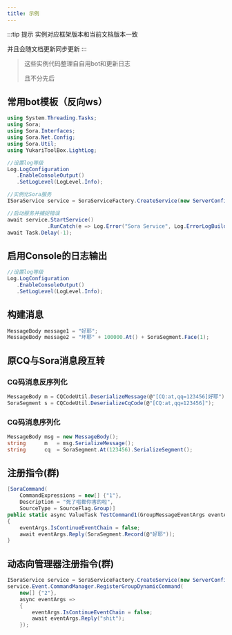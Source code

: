 ```yaml
---
title: 示例
---
```


:::tip 提示
实例对应框架版本和当前文档版本一致

并且会随文档更新同步更新
:::

> 这些实例代码整理自自用bot和更新日志
>
> 且不分先后

## 常用bot模板（反向ws）

```csharp
using System.Threading.Tasks;
using Sora;
using Sora.Interfaces;
using Sora.Net.Config;
using Sora.Util;
using YukariToolBox.LightLog;

//设置log等级
Log.LogConfiguration
   .EnableConsoleOutput()
   .SetLogLevel(LogLevel.Info);

//实例化Sora服务
ISoraService service = SoraServiceFactory.CreateService(new ServerConfig());

//启动服务并捕捉错误
await service.StartService()
             .RunCatch(e => Log.Error("Sora Service", Log.ErrorLogBuilder(e)));
await Task.Delay(-1);
```

## 启用Console的日志输出

```csharp
//设置log等级
Log.LogConfiguration
   .EnableConsoleOutput()
   .SetLogLevel(LogLevel.Info);
```

## 构建消息

```csharp
MessageBody message1 = "好耶";
MessageBody message2 = "坏耶" + 100000.At() + SoraSegment.Face(1);
```

## 原CQ与Sora消息段互转

### CQ码消息反序列化

```csharp
MessageBody m = CQCodeUtil.DeserializeMessage(@"[CQ:at,qq=123456]好耶");
SoraSegment s = CQCodeUtil.DeserializeCqCode(@"[CQ:at,qq=123456]");
```

### CQ码消息序列化

```csharp
MessageBody msg = new MessageBody();
string      m   = msg.SerializeMessage();
string      cq  = SoraSegment.At(123456).SerializeSegment();
```

## 注册指令(群)

```csharp
[SoraCommand(
    CommandExpressions = new[] {"1"},
    Description = "死了啦都你害的啦",
    SourceType = SourceFlag.Group)]
public static async ValueTask TestCommand1(GroupMessageEventArgs eventArgs)
{
    eventArgs.IsContinueEventChain = false;
    await eventArgs.Reply(SoraSegment.Record(@"好耶"));
}
```

## 动态向管理器注册指令(群)

```csharp
ISoraService service = SoraServiceFactory.CreateService(new ServerConfig());
service.Event.CommandManager.RegisterGroupDynamicCommand(
    new[] {"2"},
    async eventArgs =>
    {
        eventArgs.IsContinueEventChain = false;
        await eventArgs.Reply("shit");
    });
```